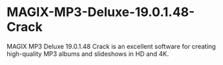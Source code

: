 # MAGIX-MP3-Deluxe-19.0.1.48-Crack
MAGIX MP3 Deluxe 19.0.1.48 Crack is an excellent software for creating high-quality MP3 albums and slideshows in HD and 4K.
